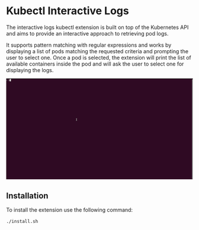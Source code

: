 # Kubectl Interactive Logs

The interactive logs kubectl extension is built on top of the Kubernetes API and aims to provide an interactive approach to retrieving pod logs. 

It supports pattern matching with regular expressions and works by displaying a list of pods matching the requested criteria and prompting the user to select one. Once a pod is selected, the extension will print the list of available containers inside the pod and will ask the user to select one for displaying the logs.

![](demo.gif)

## Installation

To install the extension use the following command:

```
./install.sh
```